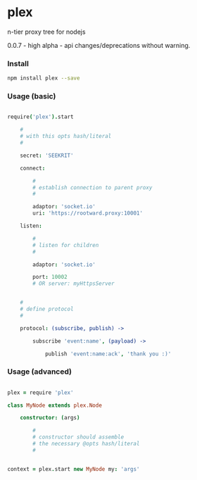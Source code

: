 plex
====

n-tier proxy tree for nodejs<br />

0.0.7 - high alpha - api changes/deprecations without warning. <br />


### Install

```bash
npm install plex --save
```


### Usage (basic)

```coffee

require('plex').start

    #
    # with this opts hash/literal
    #

    secret: 'SEEKRIT'

    connect:

        #
        # establish connection to parent proxy
        #

        adaptor: 'socket.io'
        uri: 'https://rootward.proxy:10001'

    listen:

        #
        # listen for children
        #

        adaptor: 'socket.io'

        port: 10002  
        # OR server: myHttpsServer


    #
    # define protocol
    #

    protocol: (subscribe, publish) -> 

        subscribe 'event:name', (payload) -> 

            publish 'event:name:ack', 'thank you :)'


```


### Usage (advanced)

```coffee

plex = require 'plex'

class MyNode extends plex.Node

    constructor: (args)

        #
        # constructor should assemble
        # the necessary @opts hash/literal
        #


context = plex.start new MyNode my: 'args'


```

